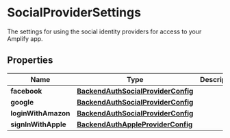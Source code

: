 

# SocialProviderSettings

The settings for using the social identity providers for access to your Amplify app.

## Properties

| Name | Type | Description | Notes |
|------------ | ------------- | ------------- | -------------|
|**facebook** | [**BackendAuthSocialProviderConfig**](BackendAuthSocialProviderConfig.md) |  |  [optional] |
|**google** | [**BackendAuthSocialProviderConfig**](BackendAuthSocialProviderConfig.md) |  |  [optional] |
|**loginWithAmazon** | [**BackendAuthSocialProviderConfig**](BackendAuthSocialProviderConfig.md) |  |  [optional] |
|**signInWithApple** | [**BackendAuthAppleProviderConfig**](BackendAuthAppleProviderConfig.md) |  |  [optional] |



